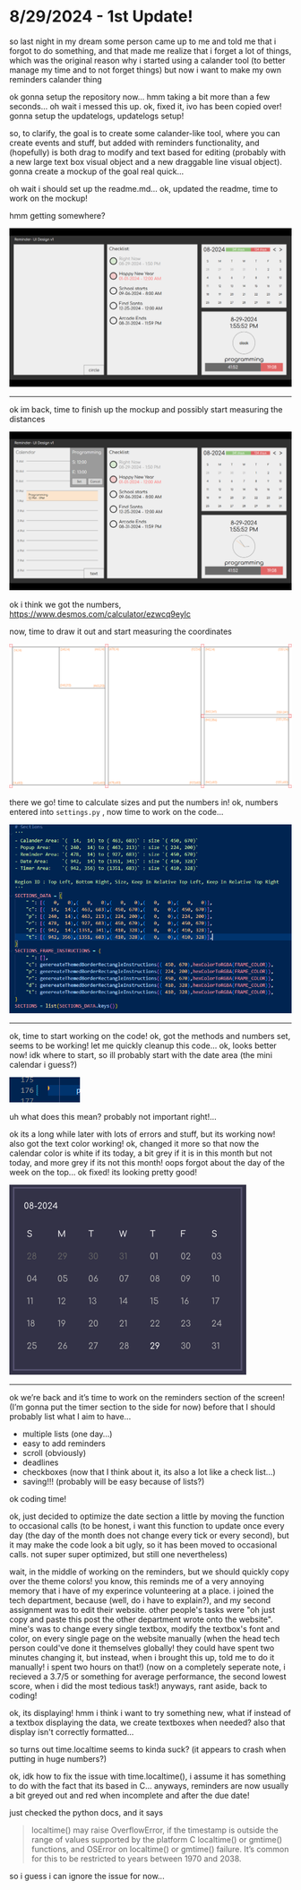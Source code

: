 # 8/29/2024 - 1st Update!

so last night in my dream some person came up to me and told me that i forgot to do something, and that made me realize that i forget a lot of things, which was the original reason why i started using a calander tool (to better manage my time and to not forget things) but now i want to make my own reminders calander thing

ok gonna setup the repository now... hmm taking a bit more than a few seconds... oh wait i messed this up. ok, fixed it, ivo has been copied over! gonna setup the updatelogs, updatelogs setup!

so, to clarify, the goal is to create some calander-like tool, where you can create events and stuff, but added with reminders functionality, and (hopefully) is both drag to modify and text based for editing (probably with a new large text box visual object and a new draggable line visual object). gonna create a mockup of the goal real quick...

oh wait i should set up the readme.md... ok, updated the readme, time to work on the mockup!

hmm getting somewhere?

![hmm](</updatelogs/images/082024/08292024 - 1.png>)

---

ok im back, time to finish up the mockup and possibly start measuring the distances

![yay](</updatelogs/images/082024/08292024 - 2.png>)

ok i think we got the numbers, https://www.desmos.com/calculator/ezwcq9eylc

now, time to draw it out and start measuring the coordinates

![yay](</updatelogs/images/082024/08292024 - 3.png>)

there we go! time to calculate sizes and put the numbers in! ok, numbers entered into `settings.py` , now time to work on the code...

![yay](</updatelogs/images/082024/08292024 - 4.png>)

---

ok, time to start working on the code! ok, got the methods and numbers set, seems to be working! let me quickly cleanup this code... ok, looks better now! idk where to start, so ill probably start with the date area (the mini calendar i guess?)

![huh](</updatelogs/images/082024/08292024 - 5.png>)

uh what does this mean? probably not important right!...

ok its a long while later with lots of errors and stuff, but its working now! also got the text color working! ok, changed it more so that now the calendar color is white if its today, a bit grey if it is in this month but not today, and more grey if its not this month! oops forgot about the day of the week on the top... ok fixed! its looking pretty good!

![yay](</updatelogs/images/082024/08292024 - 6.png>)

---

ok we’re back and it’s time to work on the reminders section of the screen! (I’m gonna put the timer section to the side for now) before that I should probably list what I aim to have...
- multiple lists (one day…)
- easy to add reminders
- scroll (obviously)
- deadlines
- checkboxes (now that I think about it, its also a lot like a check list…)
- saving!!! (probably will be easy because of lists?)

ok coding time!

ok, just decided to optimize the date section a little by moving the function to occasional calls (to be honest, i want this function to update once every day (the day of the month does not change every tick or every second), but it may make the code look a bit ugly, so it has been moved to occasional calls. not super super optimized, but still one nevertheless)

wait, in the middle of working on the reminders, but we should quickly copy over the theme colors! you know, this reminds me of a very annoying memory that i have of my experince volunteering at a place. i joined the tech department, because (well, do i have to explain?), and my second assignment was to edit their website. other people's tasks were "oh just copy and paste this post the other department wrote onto the website". mine's was to change every single textbox, modify the textbox's font and color, on every single page on the website manually (when the head tech person could've done it themselves globally! they could have spent two minutes changing it, but instead, when i brought this up, told me to do it manually! i spent two hours on that!) (now on a completely seperate note, i recieved a 3.7/5 or something for average performance, the second lowest score, when i did the most tedious task!) anyways, rant aside, back to coding!

ok, its displaying! hmm i think i want to try something new, what if instead of a textbox displaying the data, we create textboxes when needed? also that display isn't correctly formatted...

so turns out time.localtime seems to kinda suck? (it appears to crash when putting in huge numbers?)

ok, idk how to fix the issue with time.localtime(), i assume it has something to do with the fact that its based in C... anyways, reminders are now usually a bit greyed out and red when incomplete and after the due date!

just checked the python docs, and it says

> localtime() may raise OverflowError, if the timestamp is outside the range of values supported by the platform C localtime() or gmtime() functions, and OSError on localtime() or gmtime() failure. It’s common for this to be restricted to years between 1970 and 2038.

so i guess i can ignore the issue for now...